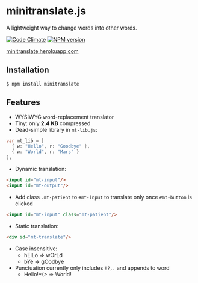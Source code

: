 minitranslate.js
====================

A lightweight way to change words into other words.

[![Code Climate](https://codeclimate.com/github/brycedorn/minitranslate.png)](https://codeclimate.com/github/brycedorn/minitranslate) [![NPM version](https://badge.fury.io/js/minitranslate.svg)](http://badge.fury.io/js/minitranslate)

[minitranslate.herokuapp.com](http://minitranslate.herokuapp.com)


## Installation

    $ npm install minitranslate

## Features
 * WYSIWYG word-replacement translator
 * Tiny: only **2.4 KB** compressed
 * Dead-simple library in `mt-lib.js`:

  ```java
  var mt_lib = [
    { w: "Hello", r: "Goodbye" },
    { w: "World", r: "Mars" }
  ];
  ```
 * Dynamic translation:

  ```html
  <input id="mt-input"/>
  <input id="mt-output"/>
  ```
 * Add class `.mt-patient` to `#mt-input` to translate only once `#mt-button` is clicked

 ```html
 <input id="mt-input" class="mt-patient"/>
 ```
 * Static translation:
  ```html
  <div id="mt-translate"/>
  ```
 * Case insensitive:
   * hElLo => wOrLd
   * bYe => gOodbye
 * Punctuation currently only includes `!?,.` and appends to word
   * Hello!*(> => World!
